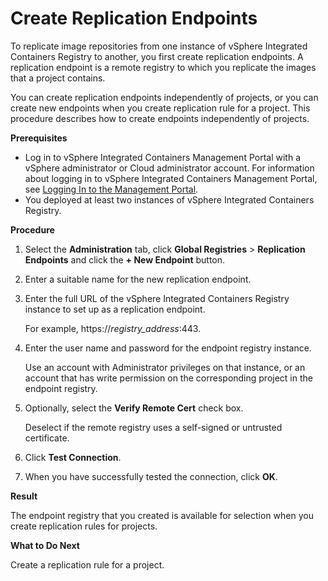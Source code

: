 # Create Replication Endpoints #

To replicate image repositories from one instance of vSphere Integrated Containers Registry to another, you first create replication endpoints. A replication endpoint is a remote registry to which you replicate the images that a project contains.

You can create replication endpoints independently of projects, or you can create new endpoints when you create replication rule for a project. This procedure describes how to create endpoints independently of projects.

**Prerequisites**

- Log in to vSphere Integrated Containers Management Portal with a vSphere administrator or Cloud administrator account. For information about logging in to vSphere Integrated Containers Management Portal, see [Logging In to the Management Portal](logging_in_mp.md).
- You deployed at least two instances of vSphere Integrated Containers Registry. 

**Procedure**

1. Select the **Administration** tab, click **Global Registries** > **Replication Endpoints** and click the **+ New Endpoint** button.
3. Enter a suitable name for the new replication endpoint.
4. Enter the full URL of the vSphere Integrated Containers Registry instance to set up as a replication endpoint.

    For example, https://<i>registry_address</i>:443.

5. Enter the user name and password for the endpoint registry instance. 

    Use an account with Administrator privileges on that instance, or an account that has write permission on the corresponding project in the endpoint registry. 
6. Optionally, select the **Verify Remote Cert** check box.

    Deselect if the remote registry uses a self-signed or untrusted certificate. 
6. Click **Test Connection**.
7. When you have successfully tested the connection, click **OK**.

**Result**

The endpoint registry that you created is available for selection when you create replication rules for projects.

**What to Do Next**

Create a replication rule for a project.